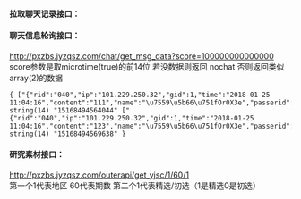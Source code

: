 #### 拉取聊天记录接口：



#### 聊天信息轮询接口：
http://pxzbs.jyzqsz.com/chat/get_msg_data?score=100000000000000 
score参数是取microtime(true)的前14位  若没数据则返回 nochat  否则返回类似array(2)的数据
```
{ ["{"rid":"040","ip":"101.229.250.32","gid":1,"time":"2018-01-25 11:04:16","content":"111","name":"\u7559\u5b66\u751fOr0X3e","passerid":"17"}"]=> string(14) "15168494564044" ["{"rid":"040","ip":"101.229.250.32","gid":1,"time":"2018-01-25 11:04:16","content":"123","name":"\u7559\u5b66\u751fOr0X3e","passerid":"17"}"]=> string(14) "15168494569638" }
```


#### 研究素材接口：
http://pxzbs.jyzqsz.com/outerapi/get_yjsc/1/60/1  
第一个1代表地区 60代表期数 第二个1代表精选/初选（1是精选0是初选）